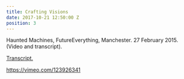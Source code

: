 ```yaml
---
title: Crafting Visions
date: 2017-10-21 12:50:00 Z
position: 3
---
```


 Haunted Machines, FutureEverything, Manchester. 27 February 2015. (Video and transcript).

[Transcript.](http://opentranscripts.org/transcript/crafting-visions/)

https://vimeo.com/123926341
